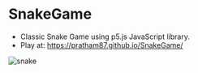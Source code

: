 # SnakeGame
* Classic Snake Game using p5.js JavaScript library. 
* Play at: https://pratham87.github.io/SnakeGame/

![snake](https://cloud.githubusercontent.com/assets/23204433/21533286/eafd51ee-cd0d-11e6-8c90-4c89120ae53b.png)
